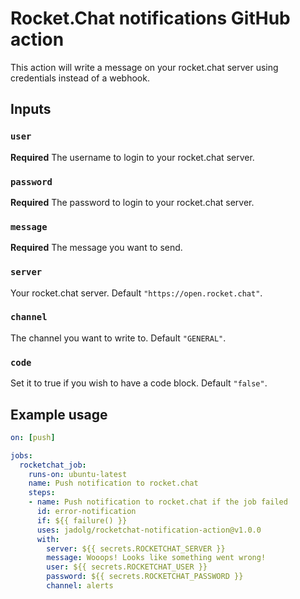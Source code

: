 # Rocket.Chat notifications GitHub action

This action will write a message on your rocket.chat server using credentials instead of a webhook.

## Inputs

### `user`

**Required** The username to login to your rocket.chat server.

### `password`

**Required** The password to login to your rocket.chat server.

### `message`

**Required** The message you want to send.

### `server`

Your rocket.chat server. Default `"https://open.rocket.chat"`.

### `channel`

The channel you want to write to. Default `"GENERAL"`.

### `code`

Set it to true if you wish to have a code block. Default `"false"`.

## Example usage

```yaml
on: [push]

jobs:
  rocketchat_job:
    runs-on: ubuntu-latest
    name: Push notification to rocket.chat
    steps:
    - name: Push notification to rocket.chat if the job failed
      id: error-notification
      if: ${{ failure() }}
      uses: jadolg/rocketchat-notification-action@v1.0.0
      with:
        server: ${{ secrets.ROCKETCHAT_SERVER }}
        message: Wooops! Looks like something went wrong!
        user: ${{ secrets.ROCKETCHAT_USER }}
        password: ${{ secrets.ROCKETCHAT_PASSWORD }}
        channel: alerts
```
